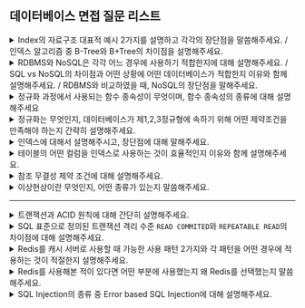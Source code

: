 ## 데이터베이스 면접 질문 리스트

<details>
    <summary>Index의 자료구조 대표적 예시 2가지를 설명하고 각각의 장단점을 말씀해주세요. / 인덱스 알고리즘 중 B-Tree와 B+Tree의 차이점을 설명해주세요.</summary>
    <br/><code>해시 테이블</code> <code>B-Tree</code> <code>B+Tree</code> <code>데이터 포인터 저장 노드</code> <code>리프 노드 연결</code>

    Index 구현을 위한 자료구조에는 대표적으로 B-Tree, B+Tree가 있습니다. B-Tree는 자식 노드가 2개 이상인 트리로 이진 탐색 트리에 비해 높이가 더 작아 보다 빠른 탐색이 가능합니다. B-Tree의 모든 노드는 실제 데이터의 물리적 위치를 가리키는 데이터 포인터를 가지고 있어 리프 노드까지 가지 않아도 원하는 데이터를 찾을 수 있습니다. 그러나 노드가 key를 기준으로 항상 정렬되어 있어야 하며 균형을 유지해야 하기 때문에 삽입/수정/삭제 연산 시에는 추가 작업으로 인해 실행 속도가 더 느려집니다.

    B+Tree는 B-Tree를 개선시킨 자료구조로 B-Tree와 다르게 오직 리프 노드의 Key만이 데이터 포인터를 가지고 있습니다. 따라서 원하는 데이터를 찾기 위해서는 리프 노드까지 항상 탐색해야 하지만 내부 노드에 더 많은 key를 저장할 수 있어 트리의 높이가 줄어들어 검색 효율을 향상시킬 수 있습니다. 반면 B+Tree의 모든 리프 노드는 Linked List 형태로 연결되어 있어 범위 검색 연산이 더 빠르고 효율적입니다.

</details>

<details>
    <summary>RDBMS와 NoSQL은 각각 어느 경우에 사용하기 적합한지에 대해 설명해주세요. / SQL vs NoSQL의 차이점과 어떤 상황에 어떤 데이터베이스가 적합한지 이유와 함께 설명해주세요. / RDBMS와 비교하였을 때, NoSQL의 장단점을 말해주세요.</summary>
    <br/><code>Schema</code> <code>Relation</code> <code>Scaling</code>

    SQL과 NoSQL은 크게 2가지 부분에서 차이점을 보입니다. 바로 Schema, Relation입니다. SQL의 테이블은 Schema, 즉 데이터의 구조가 정해져 있어 해당 구조를 따르는 데이터만을 저장할 수 있습니다. 반면 NoSQL의 콜렉션은 확정된 Schema가 존재하지 않아 어떤 구조의 데이터도 저장할수 있습니다. 다음으로 SQL은 테이블 간 관계를 맺을 수 있어 연관 데이터가 필요하면 조인을 통해 해당 데이터를 조회할 수 있습니다. 따라서 데이터가 테이블에 딱 한번만 저장된다는 특징이 있습니다. 반면 NoSQL은 연관된 데이터는 콜렉션에 모두 저장하기 때문에 콜렉션 간 데이터가 중복으로 저장된다는 특징이 있습니다.

    RDBMS의 테이블의 스키마를 변경하는 것은 어렵기 때문에 저장되는 데이터의 구조가 확정되었거나 변경될 가능성이 낮은 경우에 적합합니다. 또한 테이블 간 관계를 맺을 수 있어 데이터가 한 테이블에 오직 1번만 저장되어 변경이 쉬우므로 데이터에 대한 변경이 많이 발생하는 경우에도 RDBMS를 사용하는 것이 좋습니다.

    반대로 데이터의 구조를 파악하기 어렵거나 변경될 가능성이 높다면 RDBMS 보다는 NoSQL이 더 적합합니다. NoSQL은 하나의 콜렉션에 연관된 데이터를 모두 저장하고 있어 콜렉션 간 중복되는 데이터가 많습니다. 따라서 데이터 변경 연산이 여러 콜렉션에 대해 연쇄적으로 발생할 수 있습니다. 즉 데이터 변경 연산이 조회 연산 보다 무겁기 때문에 변경 연산은 적으면서 연관된 데이터에 대한 조회가 주로 발생하는 경우에도 NoSQL을 사용하는 것이 좋습니다.

    무엇보다 서버를 증설하여 처리량을 높이는 horizontal scaling은 NoSQL만 가능하기 때문에 대용량의 데이터를 처리하고 요청이 많이 발생하는 경우에는 RDBMS 보다는 NoSQL이 적합합니다.

    NoSQL은 어떤 구조의 데이터도 저장할 수 있어 데이터 구조에 대한 유연성이 있으며 연관된 데이터 조회 시에도 콜렉션들을 조인할 필요 없이 하나의 콜렉션에서 빠르게 조회할 수 있습니다. 또한 수평적 확장이 가능하기 때문에 처리량에 대한 한계 없이 대용량의 데이터를 처리할 수 있습니다.
    반면 데이터 구조가 확정되어 있지 않기 때문에 데이터 무결성이 깨질 수 있으며 콜렉션 간 중복되는 데이터가 많아 데이터 삽입/수정/삭제 시 여러 컬렉션이 영향을 받을 수 있습니다.

</details>

<details>
    <summary>정규화 과정에서 사용되는 함수 종속성이 무엇이며, 함수 종속성의 종류에 대해 설명해주세요</summary>
    <br/><code>릴레이션 내 속성 간 연관성</code> <code>완전 함수 종속성</code> <code>부분 함수 종속성</code> <code>이행적 함수 종속성</code>

    함수 종속성은 특정 릴레이션 내에서 속성 간 연관 관계를 파악할 수 있도록 해주는 특성으로 이를 통해 관련 있는 속성들로만 릴레이션을 구성하여 정규화를 수행할 수 있습니다.
    릴레이션 내 특정 속성 집합 X에 대해 오직 하나의 속성 집합 Y가 대응된다면 X가 Y를 결정한다 또는 Y가 X에 종속된다 라고 표현할 수 있습니다. 함수 종속성의 종류에는 완전 함수 종속성, 부분 함수 종속성, 이행적 함수 종속성이 있는데, 먼저 완전 함수 종속성이란 속성 집합 Y가 X의 부분 속성에 대해 종속되지 않으면서 전체 속성 집합 X에만 종속되는 것을 의미합니다. 반면 부분 함수 종속성은 속성 집합 Y가 X의 부분 속성에도 종속되는 것을 말합니다. 마지막으로 X → Y 형태의 함수 종속성 관계가 존재할 때 Y → Z 함수 종속 관계도 존재한다면 Z가 Y를 통해 X에 이행적으로 종속된다고 표현할 수 있습니다.

</details>

<details>
    <summary>정규화는 무엇인지, 데이터베이스가 제1,2,3정규형에 속하기 위해 어떤 제약조건을 만족해야 하는지 간략히 설명해주세요.</summary>
    <br/><code>함수적 종속성</code> <code>이상현상</code>

    먼저 정규화란 함수적 종속성을 바탕으로 연관된 속성들로만 릴레이션이 구성되도록 분해하여 이상 현상이 발생하지 않도록 릴레이션을 설계하는 것입니다.
    제1정규형에 속하기 위해서는 릴레이션의 모든 속성이 원자값으로 구성되어 있어야 합니다. 따라서 관계형 데이터베이스는 항상 제1정규형에 속합니다. 다음으로 제2정규형에 속하기 위해서는 기본키가 아닌 모든 속성이 기본키 속성에 완전 함수 종속되어야 합니다. 만약 기본키에 부분 함수 종속되는 속성이 있다면 릴레이션을 분해하여 해당 종속 관계를 제거해줍니다. 마지막으로 기본키가 아닌 속성이 기본키 속성에 이행적 함수 종속되지 않는다면 제3정규형에 속할 수 있습니다. 마찬가지로 이행적 함수 종속 관계가 존재한다면 종속 관계가 이행되지 않도록 릴레이션을 분해해줍니다.

</details>

<details>
    <summary>인덱스에 대해서 설명해주시고, 장단점에 대해 말해주세요.</summary>
    <br/><code>대량의 데이터 검색</code> <code>검색 속도 향상</code> <code>추가적인 저장공간</code> <code>조회 fast, 삽입/삭제/수정 slow</code>

    인덱스란 추가적인 저장 공간에 미리 정렬된 정보를 저장함으로써 테이블 검색 속도를 향상시키기 위한 자료구조입니다. 만약 테이블에 1억개의 행이 존재하는 경우 해당 테이블에 대한 인덱스가 없는 조회 연산은 full table scan으로 매우 많은 시간을 걸릴 수 있습니다. 따라서 마치 책의 인덱스 처럼 자주 조회되는 컬럼을 기준으로 데이터의 위치를 별도의 공간에 저장함으로써 보다 빠르게 데이터를 조회할 수 있도록 해줍니다. 그러나 인덱스를 통해 조회 속도는 빨라질 수 있지만 잘못 사용할 경우 저장공간을 낭비할 수 있으며 또한 인덱스로 사용한 컬럼에 대한 삽입/수정/삭제 시에는 기존의 인덱스 구조를 모두 변경해야 하기 때문에 많은 시간이 소요될 수 있습니다.

</details>

<details>
    <summary>테이블의 어떤 컬럼을 인덱스로 사용하는 것이 효율적인지 이유와 함께 설명해주세요.</summary>
    <br/><code>카디널리티↑</code> <code>변경↓</code> <code>where, group by, order by</code>

    전체 행에 대한 특정 컬럼의 중복 수치를 나타내는 지표인 카디널리티가 높은 컬럼을 우선적으로 인덱싱해야 합니다. 만약 중복 수치가 높은 컬럼에 대해 인덱싱하는 경우 full table scan과 비슷한 성능을 낼 수 있습니다. 또한 인덱스로 사용한 컬럼에 대한 삽입/수정/삭제 연산 시 인덱스 구조 또한 변경해주어야 하므로 데이터가 변경될 가능성이 낮은 컬럼을 우선적으로 인덱싱해야 합니다. 마지막으로 인덱스는 where, group by, order by 절에서 사용될 수 있으므로 해당 절의 조건문에 자주 사용되는 컬럼을 우선적으로 인덱싱해야 합니다.

</details>

<details>
    <summary>참조 무결성 제약 조건에 대해 설명해주세요.</summary>
    <br/><code>참조되는 테이블의 기본키</code> <code>참조하는 테이블의 외래키</code>
    
    참조하는 테이블의 외래키 값은 참조되는 테이블의 기본키 값만을 참조할 수 있다는 것을 의미합니다. 따라서 만약 참조되는 테이블의 기본키 속성값을 수정하거나 행을 삭제하는 경우 참조 무결성 제약 조건을 위반하지 않도록 DDL을 통해 별도의 설정이 가능합니다.

</details>

<details>
    <summary>이상현상이란 무엇인지, 어떤 종류가 있는지 말씀해주세요.</summary>
    <br/><code>삽입 이상</code> <code>갱신 이상</code> <code>삭제 이상</code>

    이상현상은 잘못된 릴레이션의 설계로 인해 데이터 삽입/수정/삭제 시 발생하는 부작용입니다. 먼저 삽입 이상은 새로운 데이터 추가 시 불필요한 데이터도 함께 삽입해야 하는 문제를 의미하며, 갱신 이상은 중복되는 튜플 중 일부만 수정되어 데이터가 불일치하는 모순이 발생하는 것을, 삭제 이상은 튜플 삭제로 인해 꼭 필요한 데이터까지 함께 삭제되어 데이터가 손실되는 것을 말합니다.

</details>

<hr/>

<details>
    <summary>트랜잭션과 ACID 원칙에 대해 간단히 설명해주세요.</summary>
    <br/><code>데이터베이스 연산들의 집합</code> <code>논리적인 작업 단위</code> <code>원자성(Actomicity)</code> <code>일관성(Consistency)</code> <code>격리성(Isolation)</code> <code>지속성(Durability)</code>

    트랜잭션은 하나의 작업을 수행하는데 필요한 데이터베이스 연산들의 집합으로 논리적인 작업 단위를 의미합니다. 이때 데이터베이스의 무결성과 일관성을 보장하기 위해 트랜잭션은 ACID라는 4가지 원칙을 준수해야 합니다.

    각각에 대해 설명하자면 먼저 원자성은 트랜잭션 내 연산은 모두 성공하거나 실패해야 한다는 원칙입니다. 즉 트랜잭션의 일부 연산만 수행된 결과를 데이터베이스에 반영해서는 안됩니다. 다음으로 일관성은 트랜잭션이 성공적으로 수행된 후에도 데이터베이스가 일관된 상태를 유지해야한다는 속성입니다. 이때 일관된 상태는 데이터베이스의 제약조건을 일관되게 준수한다는 데이터베이스 관점에서의 정의 뿐만아니라 어플리케이션 관점에서 데이터의 일관성을 정의내릴 수 있습니다. 다음으로 격리성은 특정 트랜잭션의 중간 연산 결과에 다른 트랜잭션이 접근할 수 없다는 속성입니다. 즉 각 트랜잭션은 독립적으로 수행되어야 한다는 의미로, 동시 처리 성능을 위해 해당 속성은 지켜지지 않을 수 있습니다. 마지막으로 지속성은 성공적인 트랜잭션 수행 결과는 데이터베이스에 영구적으로 저장되어야 한다는 속성업니다. 이를 위해 트랜잭션의 모든 연산 결과를 로깅하여 데이터베이스 장애 발생 시 데이터를 복구할 수 있습니다.

</details>

<details>
    <summary>SQL 표준으로 정의된 트랜잭션 격리 수준 <code>READ COMMITED</code>와 <code>REPEATABLE READ</code>의 차이점에 대해 설명해주세요.</summary>
    <br/><code>Dirty Read</code> <code>Non-Repeatable Read</code> <code>Phantom Read</code>

    두 격리 수준 모두 커밋되지 않은 데이터에 대해서는 접근 불가하여 유효하지 않은 데이터를 읽는 Dirty Read와 같은 데이터 부정합 문제는 발생하지 않습니다. 반면 READ COMMITED는 한 트랜잭션 내에서 처음 읽은 데이터를 다른 트랜잭션이 변경하고 커밋한 후 다시 읽으면 다른 데이터 값을 읽어와 데이터의 정합성이 깨집니다. 즉 Non-Repeatable Read 문제가 발생합니다. 반면 REPEATABLE READ에서는 한 트랜잭션 내에서 처음 읽은 데이터의 내용은 변경되지 않음을 보장하여 해당 부정합 문제가 발생하지 않습니다. 그러나 새로운 데이터가 추가된다면 처음 조회 결과에는 없던 행이 추가되어 조회되는 Phantom Read 문제는 여전히 발생할 수 있습니다.

</details>

<details>
    <summary>Redis를 캐시 서버로 사용할 때 가능한 사용 패턴 2가지와 각 패턴을 어떤 경우에 적용하는 것이 적절한지 설명해주세요.</summary>
    <br/> <code>Look Aside Cache</code> <code>Write Back</code>

    Look Aside Cache와 Write Back 패턴이 있습니다. 먼저 LAC는 데이터 조회 시 캐시를 먼저 조회하여 데이터가 없는 경우 데이터베이스를 조회하는 방식입니다. 자주 사용되는 데이터를 캐시에 올려놓아 조회 속도를 향상시킬 수 있습니다.
    반면 WB은 웹 서버의 모든 연산은 일정 시간 동안 캐시 서버를 대상으로 수행됩니다. 이후 캐시 서버에 있는 데이터를 데이터베이스에 한번에 저장하는 배치 작업울 수행합니다.
    LAC 패턴은 일반적인 어플리케이션에서 조회 성능 향상을 위해 주로 사용하며 WB은 데이터 손실이라는 단점이 있기 때문에 중요한 데이터 보다는 로그를 DB에 저장하기 위해서 또는 대량의 Write 작업이 발생하여 데이터베이스가 다운될 위험이 있을 떄 사용할 수 있습니다.

</details>

<details>
    <summary>Redis를 사용해본 적이 있다면 어떤 부분에 사용했는지 왜 Redis를 선택했는지 말씀해주세요.</summary>
</details>

<details>
    <summary>SQL Injection의 종류 중 Error based SQL Injection에 대해 설명해주세요.</summary>

    먼저 SQL Injection이란 임의의 SQL문을 주입하고 실행되게 하여 데이터베이스가 비정상적인 동작을 하도록 조작하는 행위를 말합니다. 그 중 Error based SQL Injection은 잘못된 문법이나 자료형이 일치하지 않는 SQL을 입력값으로 전달하여 의도적인 오류를 유발시킵니다. 이후 웹 브라우저에 표시되는 오류 메시지를 기반으로 데이터베이스, 테이블, 컬럼명 등을 파악하고 해당 정보를 이용해 민감한 정보들을 탈취하는 방법입니다.

</details>

